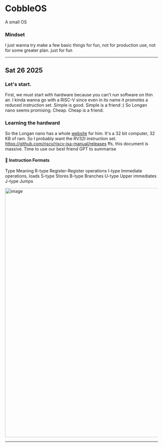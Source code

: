 # CobbleOS
A small OS

### Mindset
I just wanna try make a few basic things for fun, not for production use, not for some greater plan. just for fun

---
## Sat 26 2025
### Let's start.
First, we must start with hardware because you can't run software on thin air.
I kinda wanna go with a RISC-V since even in its name it promotes a reduced instruction set. Simple is good. Simple is a friend :)
So Longan nano seems promising. Cheap. Cheap is a friend.

### Learning the hardward
So the  Longan nano has a whole [website](https://wiki.sipeed.com/hardware/en/longan/Nano/Longan_nano.html) for him. 
It's a 32 bit computer, 32 KB of ram.
So I probably want the RV32I instruction set.
https://github.com/riscv/riscv-isa-manual/releases
ffs, this document is massive.
Time to use our best friend GPT to summarise

#### 🧩 Instruction Formats

Type	Meaning
R-type	Register-Register operations
I-type	Immediate operations, loads
S-type	Stores
B-type	Branches
U-type	Upper immediates
J-type	Jumps

<img width="819" alt="image" src="https://github.com/user-attachments/assets/32c36123-a035-4421-9c1f-1be634b7766c" />




---
